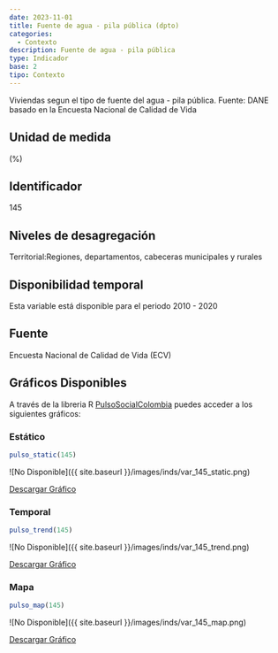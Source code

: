 ```yaml
---
date: 2023-11-01
title: Fuente de agua - pila pública (dpto)
categories:
  - Contexto
description: Fuente de agua - pila pública
type: Indicador
base: 2
tipo: Contexto
--- 
```


Viviendas segun el tipo de fuente del agua - pila pública.
Fuente: DANE basado en la Encuesta Nacional de Calidad de Vida

## Unidad de medida
(%)

## Identificador
145

## Niveles de desagregación
Territorial:Regiones, departamentos, cabeceras municipales y rurales

## Disponibilidad temporal
Esta variable está disponible para el periodo 2010 - 2020

## Fuente
Encuesta Nacional de Calidad de Vida (ECV)

## Gráficos Disponibles

A través de la libreria R [PulsoSocialColombia](https://github.com/pulsosocialcolombia/PulsoSocialColombia) puedes acceder a los siguientes gráficos:

### Estático

``` R
pulso_static(145)
```

![No Disponible]({{ site.baseurl }}/images/inds/var_145_static.png)

<a href='{{ site.baseurl }}/images/inds/var_145_static.png'>Descargar Gráfico</a>

### Temporal

``` R
pulso_trend(145)
```

![No Disponible]({{ site.baseurl }}/images/inds/var_145_trend.png)

<a href='{{ site.baseurl }}/images/inds/var_145_trend.png'>Descargar Gráfico</a>

### Mapa

``` R
pulso_map(145)
```

![No Disponible]({{ site.baseurl }}/images/inds/var_145_map.png)

<a href='{{ site.baseurl }}/images/inds/var_145_map.png'>Descargar Gráfico</a>